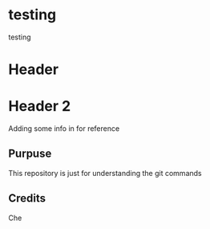 # testing
testing
# Header
# Header 2
Adding some info in for reference
## Purpuse
This repository is just for understanding the git commands
## Credits
Che
